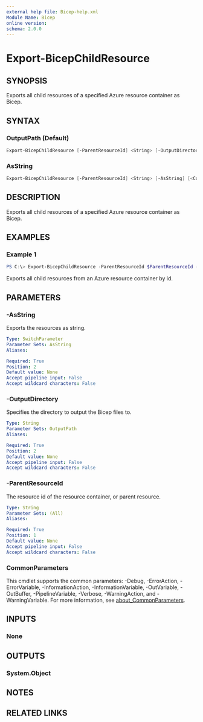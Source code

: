 ```yaml
---
external help file: Bicep-help.xml
Module Name: Bicep
online version:
schema: 2.0.0
---
```


# Export-BicepChildResource

## SYNOPSIS

Exports all child resources of a specified Azure resource container as Bicep.

## SYNTAX

### OutputPath (Default)

```powershell
Export-BicepChildResource [-ParentResourceId] <String> [-OutputDirectory] <String> [<CommonParameters>]
```

### AsString

```powershell
Export-BicepChildResource [-ParentResourceId] <String> [-AsString] [<CommonParameters>]
```

## DESCRIPTION

Exports all child resources of a specified Azure resource container as Bicep.

## EXAMPLES

### Example 1

```powershell
PS C:\> Export-BicepChildResource -ParentResourceId $ParentResourceId -OutputDirectory $Path
```

Exports all child resources from an Azure resource container by id.

## PARAMETERS

### -AsString

Exports the resources as string.

```yaml
Type: SwitchParameter
Parameter Sets: AsString
Aliases:

Required: True
Position: 2
Default value: None
Accept pipeline input: False
Accept wildcard characters: False
```

### -OutputDirectory

Specifies the directory to output the Bicep files to.

```yaml
Type: String
Parameter Sets: OutputPath
Aliases:

Required: True
Position: 2
Default value: None
Accept pipeline input: False
Accept wildcard characters: False
```

### -ParentResourceId

The resource id of the resource container, or parent resource.

```yaml
Type: String
Parameter Sets: (All)
Aliases:

Required: True
Position: 1
Default value: None
Accept pipeline input: False
Accept wildcard characters: False
```

### CommonParameters

This cmdlet supports the common parameters: -Debug, -ErrorAction, -ErrorVariable, -InformationAction, -InformationVariable, -OutVariable, -OutBuffer, -PipelineVariable, -Verbose, -WarningAction, and -WarningVariable. For more information, see [about_CommonParameters](http://go.microsoft.com/fwlink/?LinkID=113216).

## INPUTS

### None

## OUTPUTS

### System.Object

## NOTES

## RELATED LINKS
